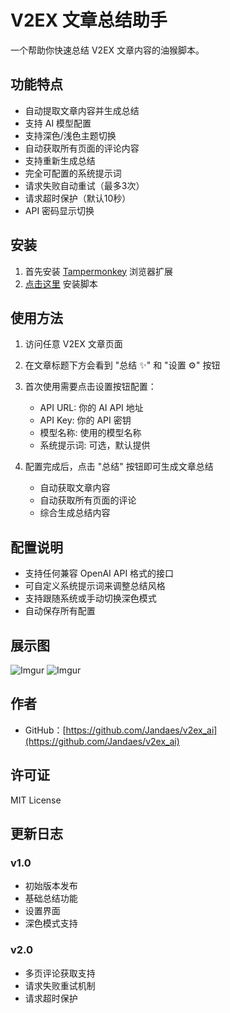 # V2EX 文章总结助手

一个帮助你快速总结 V2EX 文章内容的油猴脚本。

## 功能特点

- 自动提取文章内容并生成总结
- 支持 AI 模型配置
- 支持深色/浅色主题切换
- 自动获取所有页面的评论内容
- 支持重新生成总结
- 完全可配置的系统提示词
- 请求失败自动重试（最多3次）
- 请求超时保护（默认10秒）
- API 密码显示切换

## 安装

1. 首先安装 [Tampermonkey](https://www.tampermonkey.net/) 浏览器扩展
2. [点击这里](https://greasyfork.org/zh-CN/scripts/521732-v2ex-%E6%96%87%E7%AB%A0%E6%80%BB%E7%BB%93%E5%8A%A9%E6%89%8B) 安装脚本

## 使用方法

1. 访问任意 V2EX 文章页面
2. 在文章标题下方会看到 "总结 ✨" 和 "设置 ⚙️" 按钮
3. 首次使用需要点击设置按钮配置：
   - API URL: 你的 AI API 地址
   - API Key: 你的 API 密钥
   - 模型名称: 使用的模型名称
   - 系统提示词: 可选，默认提供

4. 配置完成后，点击 "总结" 按钮即可生成文章总结
   - 自动获取文章内容
   - 自动获取所有页面的评论
   - 综合生成总结内容

## 配置说明

- 支持任何兼容 OpenAI API 格式的接口
- 可自定义系统提示词来调整总结风格
- 支持跟随系统或手动切换深色模式
- 自动保存所有配置

## 展示图
![Imgur](https://i.imgur.com/aTekXId.png)
![Imgur](https://i.imgur.com/MAnEd5C.png)

## 作者

- GitHub：[https://github.com/Jandaes/v2ex_ai](https://github.com/Jandaes/v2ex_ai)

## 许可证

MIT License

## 更新日志

### v1.0
- 初始版本发布
- 基础总结功能
- 设置界面
- 深色模式支持

### v2.0
- 多页评论获取支持
- 请求失败重试机制
- 请求超时保护 
